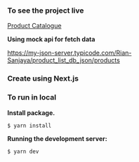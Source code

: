 ### To see  the project live

[Product Catalogue](https://product-catalogue-riansj.vercel.app/)

**Using mock api for fetch data**

https://my-json-server.typicode.com/Rian-Sanjaya/product_list_db_json/products

### Create using Next.js

### To run in local

**Install package.**

```bash
$ yarn install
```
**Running the development server:**

```bash
$ yarn dev
```
